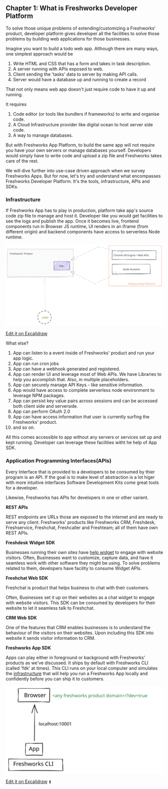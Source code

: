 ## Chapter 1: What is Freshworks Developer Platform

To solve those unique problems of extending/customizing a Freshworks' product, developer platform gives developer all the facilities to solve those problems by building web applications for those businesses.

Imagine you want to build a todo web app. Although there are many ways, one simplest approach would be

1. Write HTML and CSS that has a form and takes in task description.
2. A server running with APIs exposed to web.
3. Client sending the 'tasks' data to server by making API calls.
4. Server would have a database up and running to create a record

That not only means web app doesn't just require code to have it up and running.

It requires

1. Code editor (or tools like bundlers if frameworks) to write and organise code.
2. A Cloud Infrastructure provider like digital ocean to host server side code.
3. A way to manage databases.

But with Freshworks App Platform, to build the same app will not require you have your own servers or manage databases yourself. Developers would simply have to write code and upload a zip file and Freshworks takes care of the rest.

We will dive further into use-case driven approach when we survey Freshworks Apps. But for now, let's try and understand what encompasses Freshworks Developer Platform. It's the tools, infrastructure, APIs and SDKs.

### Infrastructure

If Freshworks App has to play in production, platform take app's source code zip file to manage and host it. Developer like you would get facilities to see the logs and publish the app. Once it becomes live, frontend components run in Browser JS runtime, UI renders in an iframe (from different origin) and backend components have access to serverless Node runtime.

![](./images/ch1-1.svg)

[Edit it on Excalidraw](https://excalidraw.com/#json=4705880566136832,AtyL2E71ucIRDOxkwnmHcQ)

What else?

1. App can listen to a event inside of Freshworks' product and run your app logic.
2. App can run cron jobs
3. App can have a webhook generated and registered.
4. App can render UI and leverage most of Web APIs. We have Libraries to help you accomplish that. Also, in multiple placeholders.
5. App can securely manage API Keys - like sensitive information.
6. App would have access to complete serverless node environment to leverage NPM packages.
7. App can persist key value pairs across sessions and can be accessed both client side and serverside.
8. App can perform OAuth 2.0
9. App can have access information that user is currently surfing the Freshworks' product.
10. and so on.

All this comes accessible to app without any servers or services set up and kept running. Developer can leverage these facilities witht he help of App SDK.

### Application Programming Interfaces(APIs)

Every Interface that is provided to a developers to be consumed by thier program is an API. If the goal is to make level of abstraction is a lot higer with more intuitive interfaces Software Development Kits come great tools for a developer.

Likewise, Freshworks has APIs for developers in one or other varient.

**REST APIs**

REST endpoints are URLs those are exposed to the internet and are ready to serve any client. Freshworks' products like Freshworks CRM, Freshdesk, Freshservice, Freshchat, Freshcaller and Freshteam; all of them have own REST APIs.

**Freshdesk** **Widget SDK**

Businesses running their own sites have [help widget](https://freshdesk.com/customer-engagement/help-widget) to engage with website visitors. Often, Businesses want to customize, capture data, and have it seamless work with other software they might be using. To solve problems related to them, developers have facility to consume Widget APIs.

**Freshchat Web SDK**

Freshchat is product that helps business to chat with their customers.

Often, Businesses set it up on their websites as a chat widget to engage with website visitors. This SDK can be consumed by developers for their website to let it seamless talk to Freshchat.

**CRM Web SDK**

One of the features that CRM enables businesses is to understand the behaviour of the visitors on their websites. Upon including this SDK into website it sends visitor information to CRM.

**Freshworks App SDK**

Apps can play either in foreground or background with Freshworks' products as we've discussed. It ships by default with Freshworks CLI (called 'fdk' at times). This CLI runs on your local computer and simulates the [infrastructure]() that will help you run a Freshworks App locally and confidently before you can ship it to customers.

![](./images/ch2-2.svg)

[Edit it on Excalidraw](https://excalidraw.com/#json=5224315666563072,eAdDE8QOYgxIvqQI_yhGvA) ⏫
